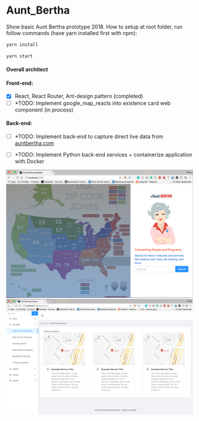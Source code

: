 # Aunt_Bertha

Show basic Aunt Bertha prototype 2018.
How to setup at root folder, run follow commands (have yarn installed first with npm): 

```bash
yarn install
```

```bash
yarn start
```
#### Overall architect
#### Front-end:
- [x] React, React Router, Ant-design pattern (completed)
- [ ] *TODO: Implement google_map_reacts into existence card web component (in process)

#### Back-end:
- [ ] *TODO: Implement back-end to capture direct live data from [auntbertha.com](http://auntbertha.com "auntbertha.com")
- [ ] *TODO: Implement Python back-end services + containerize application with Docker



![Screenshot](./frontend/screenshot/firstpage.png)
![Screenshot](./frontend/screenshot/dashboard.png)
